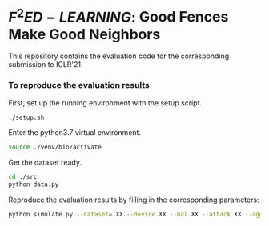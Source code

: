 # $F^2ED-LEARNING:$ Good Fences Make Good Neighbors
This repository contains the evaluation code for the corresponding submission to ICLR'21.

### To reproduce the evaluation results
First, set up the running environment with the setup script.

```bash
./setup.sh
```

Enter the python3.7 virtual environment.
```bash
source ./venv/bin/activate
```

Get the dataset ready.
```bash
cd ./src
python data.py
```

Reproduce the evaluation results by filling in the corresponding parameters:
```bash
python simulate.py --dataset= XX --device XX --mal XX --attack XX --agg XX
```